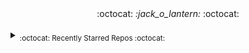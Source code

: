 <div align='center'> :octocat: <i> :jack_o_lantern: </i> :octocat: </div><br><details><summary><sub>:octocat: Recently Starred Repos :octocat:</sub></summary><hr><i>
<b>
<a href="/moratelli/github-starred-repos">
<span class="text-normal">moratelli / </span>github-starred-repos
      </a>
</b>: <sup>[<span class="ml-0 mr-3">
<span class="repo-language-color" style="background-color: #f1e05a"></span>
<span itemprop="programmingLanguage">JavaScript</span>
</span>]</sup><span><p class="d-inline-block col-9 color-text-secondary pr-4" itemprop="description">
        A React Native App that shows a GitHub user's starred repositories
      </p></span>
<br>


<b>
<a href="/fluteds/starred">
<span class="text-normal">fluteds / </span>starred
      </a>
</b>: <sup></sup><span><p class="d-inline-block col-9 color-text-secondary pr-4" itemprop="description">
<g-emoji alias="star" class="g-emoji" fallback-src="https://github.githubassets.com/images/icons/emoji/unicode/2b50.png">⭐</g-emoji> All my starred repos in an awesome list format that automatically updates my stars, project descriptions and names daily via workflow!
      </p></span>
<br>


<b>
<a href="/refined-github/refined-github">
<span class="text-normal">refined-github / </span>refined-github
      </a>
</b>: <sup>[<span class="ml-0 mr-3">
<span class="repo-language-color" style="background-color: #2b7489"></span>
<span itemprop="programmingLanguage">TypeScript</span>
</span>]</sup><span><p class="d-inline-block col-9 color-text-secondary pr-4" itemprop="description">
<img align="absmiddle" alt=":octocat:" class="emoji" height="20" src="https://github.githubassets.com/images/icons/emoji/octocat.png" title=":octocat:" width="20"/> Browser extension that simplifies the GitHub interface and adds useful features
      </p></span>
<br>


<b>
<a href="/rjoydip/github-actions-automate">
<span class="text-normal">rjoydip / </span>github-actions-automate
      </a>
</b>: <sup></sup><span><p class="d-inline-block col-9 color-text-secondary pr-4" itemprop="description">
        Collection of github actions helps to automate GitHub CI/CD.
      </p></span>
<br>


<b>
<a href="/sdras/awesome-actions">
<span class="text-normal">sdras / </span>awesome-actions
      </a>
</b>: <sup></sup><span><p class="d-inline-block col-9 color-text-secondary pr-4" itemprop="description">
        A curated list of awesome actions to use on GitHub
      </p></span>
<br>


<b>
<a href="/pumpkin-py/pumpkin-py">
<span class="text-normal">pumpkin-py / </span>pumpkin-py
      </a>
</b>: <sup>[<span class="ml-0 mr-3">
<span class="repo-language-color" style="background-color: #3572A5"></span>
<span itemprop="programmingLanguage">Python</span>
</span>]</sup><span><br>No description provided :/<br></span>
<br>


<b>
<a href="/owncast/owncast">
<span class="text-normal">owncast / </span>owncast
      </a>
</b>: <sup>[<span class="ml-0 mr-3">
<span class="repo-language-color" style="background-color: #e34c26"></span>
<span itemprop="programmingLanguage">HTML</span>
</span>]</sup><span><p class="d-inline-block col-9 color-text-secondary pr-4" itemprop="description">
        Take control over your live stream video by running it yourself. Streaming + chat out of the box.
      </p></span>
<br>


<b>
<a href="/JLambertazzo/ListExtender">
<span class="text-normal">JLambertazzo / </span>ListExtender
      </a>
</b>: <sup>[<span class="ml-0 mr-3">
<span class="repo-language-color" style="background-color: #f1e05a"></span>
<span itemprop="programmingLanguage">JavaScript</span>
</span>]</sup><span><p class="d-inline-block col-9 color-text-secondary pr-4" itemprop="description">
        A JavaScript library providing interactive lists
      </p></span>
<br>


<b>
<a href="/DefinitelyTyped/DefinitelyTyped">
<span class="text-normal">DefinitelyTyped / </span>DefinitelyTyped
      </a>
</b>: <sup>[<span class="ml-0 mr-3">
<span class="repo-language-color" style="background-color: #2b7489"></span>
<span itemprop="programmingLanguage">TypeScript</span>
</span>]</sup><span><p class="d-inline-block col-9 color-text-secondary pr-4" itemprop="description">
        The repository for high quality TypeScript type definitions.
      </p></span>
<br>


<b>
<a href="/googleapis/google-api-php-client">
<span class="text-normal">googleapis / </span>google-api-php-client
      </a>
</b>: <sup>[<span class="ml-0 mr-3">
<span class="repo-language-color" style="background-color: #4F5D95"></span>
<span itemprop="programmingLanguage">PHP</span>
</span>]</sup><span><p class="d-inline-block col-9 color-text-secondary pr-4" itemprop="description">
        A PHP client library for accessing Google APIs
      </p></span>
<br>


<b>
<a href="/Brodevil/Alice">
<span class="text-normal">Brodevil / </span>Alice
      </a>
</b>: <sup>[<span class="ml-0 mr-3">
<span class="repo-language-color" style="background-color: #3572A5"></span>
<span itemprop="programmingLanguage">Python</span>
</span>]</sup><span><p class="d-inline-block col-9 color-text-secondary pr-4" itemprop="description">
        A virtual desktop Assistant automates several things as best as he can. fun fact: He is male lol
      </p></span>
<br>


<b>
<a href="/oakmac/chessboardjs">
<span class="text-normal">oakmac / </span>chessboardjs
      </a>
</b>: <sup>[<span class="ml-0 mr-3">
<span class="repo-language-color" style="background-color: #f1e05a"></span>
<span itemprop="programmingLanguage">JavaScript</span>
</span>]</sup><span><p class="d-inline-block col-9 color-text-secondary pr-4" itemprop="description">
        JavaScript chessboard
      </p></span>
<br>


<b>
<a href="/benjaminsampica/benjaminsampica">
<span class="text-normal">benjaminsampica / </span>benjaminsampica
      </a>
</b>: <sup>[<span class="ml-0 mr-3">
<span class="repo-language-color" style="background-color: #f1e05a"></span>
<span itemprop="programmingLanguage">JavaScript</span>
</span>]</sup><span><br>No description provided :/<br></span>
<br>


<b>
<a href="/wasabeef/awesome-android-ui">
<span class="text-normal">wasabeef / </span>awesome-android-ui
      </a>
</b>: <sup></sup><span><p class="d-inline-block col-9 color-text-secondary pr-4" itemprop="description">
        A curated list of awesome Android UI/UX libraries
      </p></span>
<br>


<b>
<a href="/Hack-with-Github/Awesome-Hacking">
<span class="text-normal">Hack-with-Github / </span>Awesome-Hacking
      </a>
</b>: <sup></sup><span><p class="d-inline-block col-9 color-text-secondary pr-4" itemprop="description">
        A collection of various awesome lists for hackers, pentesters and security researchers
      </p></span>
<br>


<b>
<a href="/skelsec/COMP128">
<span class="text-normal">skelsec / </span>COMP128
      </a>
</b>: <sup>[<span class="ml-0 mr-3">
<span class="repo-language-color" style="background-color: #3572A5"></span>
<span itemprop="programmingLanguage">Python</span>
</span>]</sup><span><p class="d-inline-block col-9 color-text-secondary pr-4" itemprop="description">
        initial commit
      </p></span>
<br>


<b>
<a href="/matyo91/matyo91">
<span class="text-normal">matyo91 / </span>matyo91
      </a>
</b>: <sup>[<span class="ml-0 mr-3">
<span class="repo-language-color" style="background-color: #427819"></span>
<span itemprop="programmingLanguage">Makefile</span>
</span>]</sup><span><p class="d-inline-block col-9 color-text-secondary pr-4" itemprop="description">
        Github Profil description
      </p></span>
<br>


<b>
<a href="/maizzle/maizzle">
<span class="text-normal">maizzle / </span>maizzle
      </a>
</b>: <sup>[<span class="ml-0 mr-3">
<span class="repo-language-color" style="background-color: #e34c26"></span>
<span itemprop="programmingLanguage">HTML</span>
</span>]</sup><span><p class="d-inline-block col-9 color-text-secondary pr-4" itemprop="description">
        Quickly build HTML emails with Tailwind CSS.
      </p></span>
<br>


<b>
<a href="/browser-update/browser-update">
<span class="text-normal">browser-update / </span>browser-update
      </a>
</b>: <sup>[<span class="ml-0 mr-3">
<span class="repo-language-color" style="background-color: #f1e05a"></span>
<span itemprop="programmingLanguage">JavaScript</span>
</span>]</sup><span><p class="d-inline-block col-9 color-text-secondary pr-4" itemprop="description">
        Remind users to update their browser in an unobtrusive way
      </p></span>
<br>


<b>
<a href="/TeaInside/teavpn2">
<span class="text-normal">TeaInside / </span>teavpn2
      </a>
</b>: <sup>[<span class="ml-0 mr-3">
<span class="repo-language-color" style="background-color: #555555"></span>
<span itemprop="programmingLanguage">C</span>
</span>]</sup><span><p class="d-inline-block col-9 color-text-secondary pr-4" itemprop="description">
        TeaVPN2 - An open source VPN Software (currently supported platform is only Linux).
      </p></span>
<br>


<b>
<a href="/odoo/odoo">
<span class="text-normal">odoo / </span>odoo
      </a>
</b>: <sup>[<span class="ml-0 mr-3">
<span class="repo-language-color" style="background-color: #f1e05a"></span>
<span itemprop="programmingLanguage">JavaScript</span>
</span>]</sup><span><p class="d-inline-block col-9 color-text-secondary pr-4" itemprop="description">
        Odoo. Open Source Apps To Grow Your Business.
      </p></span>
<br>


<b>
<a href="/JessicaLim8/JessicaLim8">
<span class="text-normal">JessicaLim8 / </span>JessicaLim8
      </a>
</b>: <sup>[<span class="ml-0 mr-3">
<span class="repo-language-color" style="background-color: #701516"></span>
<span itemprop="programmingLanguage">Ruby</span>
</span>]</sup><span><p class="d-inline-block col-9 color-text-secondary pr-4" itemprop="description">
        Profile ReadME! Join my community word cloud!
      </p></span>
<br>


<b>
<a href="/githubocto/repo-visualizer">
<span class="text-normal">githubocto / </span>repo-visualizer
      </a>
</b>: <sup>[<span class="ml-0 mr-3">
<span class="repo-language-color" style="background-color: #f1e05a"></span>
<span itemprop="programmingLanguage">JavaScript</span>
</span>]</sup><span><br>No description provided :/<br></span>
<br>


<b>
<a href="/TheCodingLama/Deep-Learning-based-Image-Spam-Detection">
<span class="text-normal">TheCodingLama / </span>Deep-Learning-based-Image-Spam-Detection
      </a>
</b>: <sup>[<span class="ml-0 mr-3">
<span class="repo-language-color" style="background-color: #DA5B0B"></span>
<span itemprop="programmingLanguage">Jupyter Notebook</span>
</span>]</sup><span><p class="d-inline-block col-9 color-text-secondary pr-4" itemprop="description">
        In this work, Deep Learning based Image spam detection is implemented. Cost sensitive and Hybrid models are also implemented.
      </p></span>
<br>


<b>
<a href="/instabotai/instabotai">
<span class="text-normal">instabotai / </span>instabotai
      </a>
</b>: <sup>[<span class="ml-0 mr-3">
<span class="repo-language-color" style="background-color: #3572A5"></span>
<span itemprop="programmingLanguage">Python</span>
</span>]</sup><span><p class="d-inline-block col-9 color-text-secondary pr-4" itemprop="description">
        Instagram AI bot with face detection. It works without instagram api, need only login and password. 
      </p></span>
<br>


<b>
<a href="/arc298/instagram-scraper">
<span class="text-normal">arc298 / </span>instagram-scraper
      </a>
</b>: <sup>[<span class="ml-0 mr-3">
<span class="repo-language-color" style="background-color: #3572A5"></span>
<span itemprop="programmingLanguage">Python</span>
</span>]</sup><span><p class="d-inline-block col-9 color-text-secondary pr-4" itemprop="description">
        Scrapes an instagram user's photos and videos
      </p></span>
<br>


<b>
<a href="/alexkang/blue-chat">
<span class="text-normal">alexkang / </span>blue-chat
      </a>
</b>: <sup>[<span class="ml-0 mr-3">
<span class="repo-language-color" style="background-color: #b07219"></span>
<span itemprop="programmingLanguage">Java</span>
</span>]</sup><span><p class="d-inline-block col-9 color-text-secondary pr-4" itemprop="description">
        Bluetooth instant messaging app for Android
      </p></span>
<br>


<b>
<a href="/neurek88/Bionic-Boar">
<span class="text-normal">neurek88 / </span>Bionic-Boar
      </a>
</b>: <sup>[<span class="ml-0 mr-3">
<span class="repo-language-color" style="background-color: #178600"></span>
<span itemprop="programmingLanguage">C#</span>
</span>]</sup><span><p class="d-inline-block col-9 color-text-secondary pr-4" itemprop="description">
        Side scrolling run and gun game made with unity. 
      </p></span>
<br>


<b>
<a href="/nette/tracy">
<span class="text-normal">nette / </span>tracy
      </a>
</b>: <sup>[<span class="ml-0 mr-3">
<span class="repo-language-color" style="background-color: #4F5D95"></span>
<span itemprop="programmingLanguage">PHP</span>
</span>]</sup><span><p class="d-inline-block col-9 color-text-secondary pr-4" itemprop="description">
<g-emoji alias="sunglasses" class="g-emoji" fallback-src="https://github.githubassets.com/images/icons/emoji/unicode/1f60e.png">😎</g-emoji> Tracy: the addictive tool to ease debugging PHP code for cool developers. Friendly design, logging, profiler, advanced features like debugging AJAX calls or CLI support. You will love it.
      </p></span>
<br>


<b>
<a href="/hotsh/rstat.us">
<span class="text-normal">hotsh / </span>rstat.us
      </a>
</b>: <sup>[<span class="ml-0 mr-3">
<span class="repo-language-color" style="background-color: #701516"></span>
<span itemprop="programmingLanguage">Ruby</span>
</span>]</sup><span><p class="d-inline-block col-9 color-text-secondary pr-4" itemprop="description">
        Simple microblogging network based on the ostatus protocol.
      </p></span>
<br>


</i></details>
